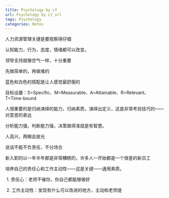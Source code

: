 ```yaml
---
title: Psychology by LY
url: Psychology by LY_url
tags: Psychology
categories: Notes
---
```


人力资源管理关键是要观察得仔细

认知能力，行为，态度，情绪都可以改变。

领导支持就像空气一样，十分重要

先做简单的，再做难的

蓝色和白色的搭配是让人感觉最舒服的

目标设置：S=Specific、M=Measurable、A=Attainable、R=Relevant、T=Time-bound

人很重要的是归纳演绎的能力，归纳素质，演绎出定义，这是非常考验技巧的——对意思的表达

分析能力强，判断能力强，决策做得准就是有智慧。

人高兴，两眼会放光

说话不能不负责任，不分场合

新入职的以一年半年都是非常糟糕的，许多人一开始都是一个很差的新员工

培养自己的责任心和工作主动性——这是关键——通用素质。

​	1. 责任心：老师不催你，你自己都能够做好

​	2. 工作主动性：发现有什么可以改进的地方，主动和老师提